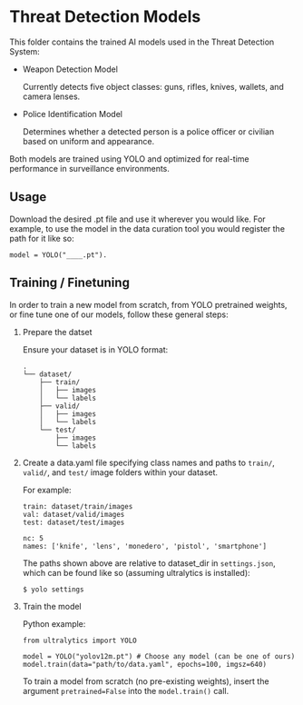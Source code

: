 
# Threat Detection Models

This folder contains the trained AI models used in the Threat Detection System:

- Weapon Detection Model
    
    Currently detects five object classes: guns, rifles, knives, wallets, and camera lenses.

- Police Identification Model
        
    Determines whether a detected person is a police officer or civilian based on uniform and appearance.

Both models are trained using YOLO and optimized for real-time performance in surveillance environments.

## Usage

Download the desired .pt file and use it wherever you would like. For example, to use the model in the data curation tool you would register the path for it like so: 
```
model = YOLO("____.pt").
```

## Training / Finetuning
In order to train a new model from scratch, from YOLO pretrained weights, or fine tune one of our models, follow these general steps:
1. Prepare the datset

    Ensure your dataset is in YOLO format:
    ```
    .
    └── dataset/
        ├── train/
        │   ├── images
        │   └── labels
        ├── valid/
        │   ├── images
        │   └── labels
        └── test/
            ├── images
            └── labels
    ```
2. Create a data.yaml file specifying class names and paths to `train/`, `valid/`, and `test/` image folders within your dataset.
    
    For example:

    ```
    train: dataset/train/images
    val: dataset/valid/images
    test: dataset/test/images

    nc: 5
    names: ['knife', 'lens', 'monedero', 'pistol', 'smartphone']
    ```

    The paths shown above are relative to dataset_dir in `settings.json`, which can be found like so (assuming ultralytics is installed):
    ```
    $ yolo settings
    ```
3. Train the model

    Python example:
    ```
    from ultralytics import YOLO

    model = YOLO("yolov12m.pt") # Choose any model (can be one of ours)
    model.train(data="path/to/data.yaml", epochs=100, imgsz=640)
    ```

    To train a model from scratch (no pre-existing weights), insert the argument `pretrained=False` into the `model.train()` call.
